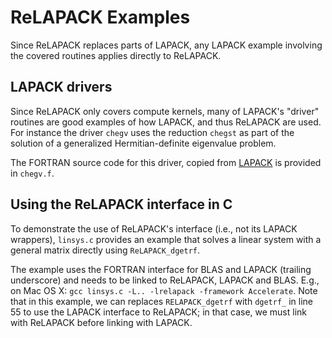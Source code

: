 ReLAPACK Examples
=================
Since ReLAPACK replaces parts of LAPACK, any LAPACK example involving the
covered routines applies directly to ReLAPACK.  


LAPACK drivers
--------------
Since ReLAPACK only covers compute kernels, many of LAPACK's "driver" routines
are good examples of how LAPACK, and thus ReLAPACK are used.  For instance the
driver `chegv` uses the reduction `chegst` as part of the solution of a
generalized Hermitian-definite eigenvalue problem.

The FORTRAN source code for this driver, copied from
[LAPACK](http://www.netlib.org/lapack/explore-html/d0/db9/chegv_8f_source.html)
is provided in `chegv.f`.


Using the ReLAPACK interface in C
---------------------------------
To demonstrate the use of ReLAPACK's interface (i.e., not its LAPACK wrappers),
`linsys.c` provides an example that solves a linear system with a general matrix
directly using `ReLAPACK_dgetrf`.

The example uses the FORTRAN interface for BLAS and LAPACK (trailing underscore)
and needs to be linked to ReLAPACK, LAPACK and BLAS.  E.g., on Mac OS X: `gcc
linsys.c -L.. -lrelapack -framework Accelerate`.  Note that in this example, we
can replaces `RELAPACK_dgetrf` with `dgetrf_` in line 55 to use the LAPACK
interface to ReLAPACK; in that case, we must link with ReLAPACK before linking
with LAPACK.

